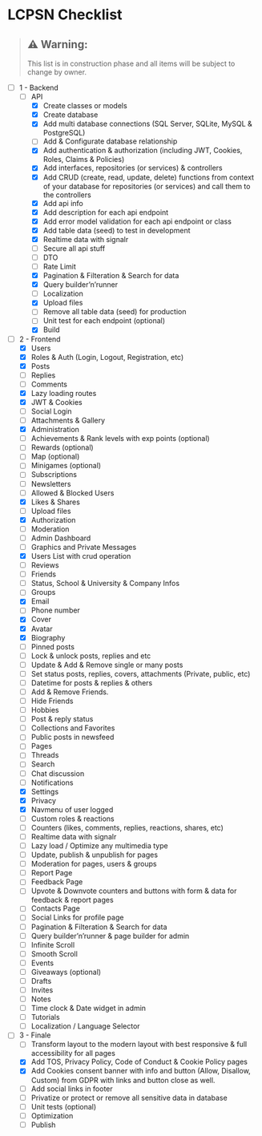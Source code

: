 # LCPSN Checklist

> ## :warning: Warning: 
> 
> This list is in construction phase and all items will be subject to change by owner.

- [ ]  1 - Backend
    - [ ]  API
        - [x]  Create classes or models
        - [x]  Create database
        - [x]  Add multi database connections (SQL Server, SQLite, MySQL & PostgreSQL)
        - [ ]  Add & Configurate database relationship
        - [x]  Add authentication & authorization (including JWT, Cookies, Roles, Claims & Policies)
        - [x]  Add interfaces, repositories (or services) & controllers
        - [x]  Add CRUD (create, read, update, delete) functions from context of your database for repositories (or services) and call them to the controllers
        - [x]  Add api info
        - [x]  Add description for each api endpoint
        - [x]  Add error model validation for each api endpoint or class
        - [x]  Add table data (seed) to test in development
        - [x]  Realtime data with signalr
        - [ ]  Secure all api stuff
        - [ ]  DTO
        - [ ]  Rate Limit
        - [x]  Pagination & Filteration & Search for data
        - [x]  Query builder’n’runner
        - [ ]  Localization
        - [x]  Upload files
        - [ ]  Remove all table data (seed) for production
        - [ ]  Unit test for each endpoint (optional)
        - [x]  Build
- [ ]  2 - Frontend
    - [x]  Users
    - [x]  Roles & Auth (Login, Logout, Registration, etc)
    - [x]  Posts
    - [ ]  Replies
    - [ ]  Comments
    - [x]  Lazy loading routes
    - [x]  JWT & Cookies
    - [ ]  Social Login
    - [ ]  Attachments & Gallery
    - [x]  Administration
    - [ ]  Achievements & Rank levels with exp points (optional)
    - [ ]  Rewards (optional)
    - [ ]  Map (optional)
    - [ ]  Minigames (optional)
    - [ ]  Subscriptions
    - [ ]  Newsletters
    - [ ]  Allowed & Blocked Users
    - [x]  Likes & Shares
    - [ ]  Upload files
    - [x]  Authorization
    - [ ]  Moderation
    - [ ]  Admin Dashboard
    - [ ]  Graphics and Private Messages
    - [x]  Users List with crud operation
    - [ ]  Reviews
    - [ ]  Friends
    - [ ]  Status, School & University & Company Infos
    - [ ]  Groups
    - [x]  Email
    - [ ]  Phone number
    - [x]  Cover
    - [x]  Avatar
    - [x]  Biography
    - [ ]  Pinned posts
    - [ ]  Lock & unlock posts, replies and etc
    - [ ]  Update & Add & Remove single or many posts
    - [ ]  Set status posts, replies, covers, attachments (Private, public, etc)
    - [ ]  Datetime for posts & replies & others
    - [ ]  Add & Remove Friends.
    - [ ]  Hide Friends
    - [ ]  Hobbies
    - [ ]  Post & reply status
    - [ ]  Collections and Favorites
    - [ ]  Public posts in newsfeed
    - [ ]  Pages
    - [ ]  Threads
    - [ ]  Search
    - [ ]  Chat discussion
    - [ ]  Notifications
    - [x]  Settings
    - [x]  Privacy
    - [x]  Navmenu of user logged
    - [ ]  Custom roles & reactions
    - [ ]  Counters (likes, comments, replies, reactions, shares, etc)
    - [ ]  Realtime data with signalr
    - [ ]  Lazy load / Optimize any multimedia type
    - [ ]  Update, publish & unpublish for pages
    - [ ]  Moderation for pages, users & groups
    - [ ]  Report Page
    - [ ]  Feedback Page
    - [ ]  Upvote & Downvote counters and buttons with form & data for feedback & report pages
    - [ ]  Contacts Page
    - [ ]  Social Links for profile page
    - [ ]  Pagination & Filteration & Search for data
    - [ ]  Query builder’n’runner & page builder for admin
    - [ ]  Infinite Scroll
    - [ ]  Smooth Scroll
    - [ ]  Events
    - [ ]  Giveaways (optional)
    - [ ]  Drafts
    - [ ]  Invites
    - [ ]  Notes
    - [ ]  Time clock & Date widget in admin
    - [ ]  Tutorials
    - [ ]  Localization / Language Selector
- [ ]  3 - Finale
    - [ ]  Transform layout to the modern layout with best responsive & full accessibility for all pages
    - [x]  Add TOS, Privacy Policy, Code of Conduct & Cookie Policy pages
    - [x]  Add Cookies consent banner with info and button (Allow, Disallow, Custom) from GDPR with links and button close as well.
    - [ ]  Add social links in footer
    - [ ]  Privatize or protect or remove all sensitive data in database
    - [ ]  Unit tests (optional)
    - [ ]  Optimization
    - [ ]  Publish
